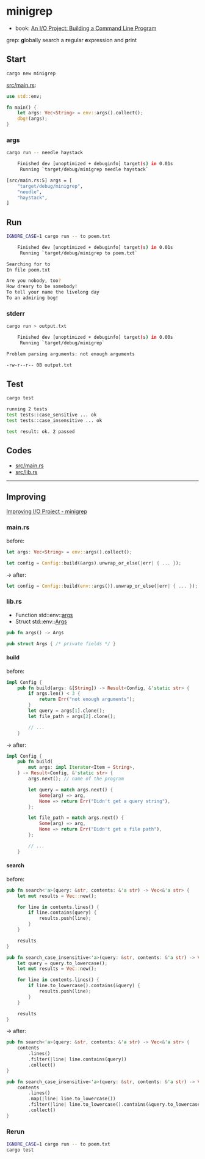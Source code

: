 # minigrep

- book: [An I/O Project: Building a Command Line Program](https://doc.rust-lang.org/book/ch12-00-an-io-project.html)

grep: **g**lobally search a **r**egular **e**xpression and **p**rint

## Start

```bash
cargo new minigrep
```

[src/main.rs](src/main.rs):

```rs
use std::env;

fn main() {
    let args: Vec<String> = env::args().collect();
    dbg!(args);
}
```

### args

```bash
cargo run -- needle haystack

    Finished dev [unoptimized + debuginfo] target(s) in 0.01s
     Running `target/debug/minigrep needle haystack`

[src/main.rs:5] args = [
    "target/debug/minigrep",
    "needle",
    "haystack",
]
```

## Run

```bash
IGNORE_CASE=1 cargo run -- to poem.txt

    Finished dev [unoptimized + debuginfo] target(s) in 0.01s
     Running `target/debug/minigrep to poem.txt`

Searching for to
In file poem.txt

Are you nobody, too?
How dreary to be somebody!
To tell your name the livelong day
To an admiring bog!
```

### stderr

```bash
cargo run > output.txt

    Finished dev [unoptimized + debuginfo] target(s) in 0.00s
     Running `target/debug/minigrep`

Problem parsing arguments: not enough arguments
```

```bash
-rw-r--r-- 0B output.txt
```

## Test

```bash
cargo test

running 2 tests
test tests::case_sensitive ... ok
test tests::case_insensitive ... ok

test result: ok. 2 passed
```

## Codes

- [src/main.rs](src/main.rs)
- [src/lib.rs](src/lib.rs)

---

## Improving

[Improving I/O Project - minigrep](/src/learn/functional/README.md#improving-io-project---minigrep)

### main.rs

before:

```rs
let args: Vec<String> = env::args().collect();

let config = Config::build(&args).unwrap_or_else(|err| { ... });
```

→ after:

```rs
let config = Config::build(env::args()).unwrap_or_else(|err| { ... });
```

### lib.rs

- Function std::env::[args](https://doc.rust-lang.org/stable/std/env/fn.args.html)
- Struct std::env::[Args](https://doc.rust-lang.org/stable/std/env/struct.Args.html)

```rs
pub fn args() -> Args

pub struct Args { /* private fields */ }
```

#### build

before:

```rs
impl Config {
    pub fn build(args: &[String]) -> Result<Config, &'static str> {
        if args.len() < 3 {
            return Err("not enough arguments");
        }
        let query = args[1].clone();
        let file_path = args[2].clone();

        // ...
    }
```

→ after:

```rs
impl Config {
    pub fn build(
        mut args: impl Iterator<Item = String>,
    ) -> Result<Config, &'static str> {
        args.next(); // name of the program

        let query = match args.next() {
            Some(arg) => arg,
            None => return Err("Didn't get a query string"),
        };

        let file_path = match args.next() {
            Some(arg) => arg,
            None => return Err("Didn't get a file path"),
        };

        // ...
    }
```

#### search

before:

```rs
pub fn search<'a>(query: &str, contents: &'a str) -> Vec<&'a str> {
    let mut results = Vec::new();

    for line in contents.lines() {
        if line.contains(query) {
            results.push(line);
        }
    }

    results
}

pub fn search_case_insensitive<'a>(query: &str, contents: &'a str) -> Vec<&'a str> {
    let query = query.to_lowercase();
    let mut results = Vec::new();

    for line in contents.lines() {
        if line.to_lowercase().contains(&query) {
            results.push(line);
        }
    }

    results
}
```

→ after:

```rs
pub fn search<'a>(query: &str, contents: &'a str) -> Vec<&'a str> {
    contents
        .lines()
        .filter(|line| line.contains(query))
        .collect()
}

pub fn search_case_insensitive<'a>(query: &str, contents: &'a str) -> Vec<&'a str> {
    contents
        .lines()
        .map(|line| line.to_lowercase())
        .filter(|line| line.to_lowercase().contains(&query.to_lowercase()))
        .collect()
}
```

### Rerun

```bash
IGNORE_CASE=1 cargo run -- to poem.txt
cargo test
```
